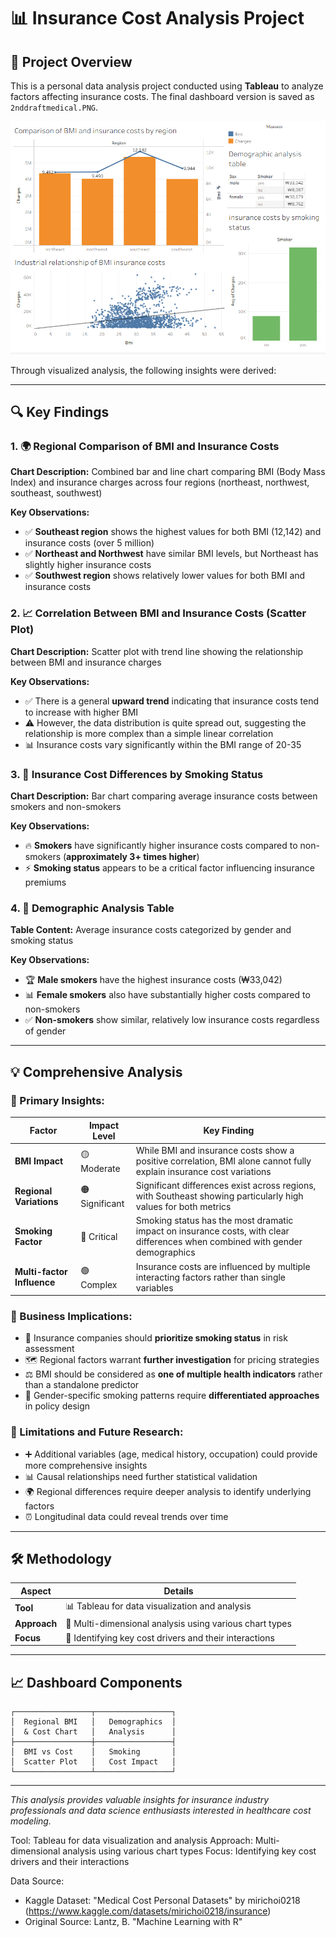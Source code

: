 # 📊 Insurance Cost Analysis Project

## 🎯 Project Overview
This is a personal data analysis project conducted using **Tableau** to analyze factors affecting insurance costs. The final dashboard version is saved as `2nddraftmedical.PNG`. 

![Insurance Cost Analysis Dashboard](2nddraftmedical.PNG)

Through visualized analysis, the following insights were derived:

---

## 🔍 Key Findings

### 1. 🌍 Regional Comparison of BMI and Insurance Costs
**Chart Description:** Combined bar and line chart comparing BMI (Body Mass Index) and insurance charges across four regions (northeast, northwest, southeast, southwest)

**Key Observations:**
- ✅ **Southeast region** shows the highest values for both BMI (12,142) and insurance costs (over 5 million)
- ✅ **Northeast and Northwest** have similar BMI levels, but Northeast has slightly higher insurance costs
- ✅ **Southwest region** shows relatively lower values for both BMI and insurance costs

### 2. 📈 Correlation Between BMI and Insurance Costs (Scatter Plot)
**Chart Description:** Scatter plot with trend line showing the relationship between BMI and insurance charges

**Key Observations:**
- ✅ There is a general **upward trend** indicating that insurance costs tend to increase with higher BMI
- ⚠️ However, the data distribution is quite spread out, suggesting the relationship is more complex than a simple linear correlation
- 📊 Insurance costs vary significantly within the BMI range of 20-35

### 3. 🚬 Insurance Cost Differences by Smoking Status
**Chart Description:** Bar chart comparing average insurance costs between smokers and non-smokers

**Key Observations:**
- 🔥 **Smokers** have significantly higher insurance costs compared to non-smokers (**approximately 3+ times higher**)
- ⚡ **Smoking status** appears to be a critical factor influencing insurance premiums

### 4. 👥 Demographic Analysis Table
**Table Content:** Average insurance costs categorized by gender and smoking status

**Key Observations:**
- 🏆 **Male smokers** have the highest insurance costs (₩33,042)
- 📊 **Female smokers** also have substantially higher costs compared to non-smokers
- ✅ **Non-smokers** show similar, relatively low insurance costs regardless of gender

---

## 💡 Comprehensive Analysis

### 🎯 Primary Insights:

| Factor | Impact Level | Key Finding |
|--------|-------------|-------------|
| **BMI Impact** | 🟡 Moderate | While BMI and insurance costs show a positive correlation, BMI alone cannot fully explain insurance cost variations |
| **Regional Variations** | 🟠 Significant | Significant differences exist across regions, with Southeast showing particularly high values for both metrics |
| **Smoking Factor** | 🔴 Critical | Smoking status has the most dramatic impact on insurance costs, with clear differences when combined with gender demographics |
| **Multi-factor Influence** | 🟢 Complex | Insurance costs are influenced by multiple interacting factors rather than single variables |

### 🏢 Business Implications:
- 🎯 Insurance companies should **prioritize smoking status** in risk assessment
- 🗺️ Regional factors warrant **further investigation** for pricing strategies
- ⚖️ BMI should be considered as **one of multiple health indicators** rather than a standalone predictor
- 👫 Gender-specific smoking patterns require **differentiated approaches** in policy design

### 🔬 Limitations and Future Research:
- ➕ Additional variables (age, medical history, occupation) could provide more comprehensive insights
- 📊 Causal relationships need further statistical validation
- 🌍 Regional differences require deeper analysis to identify underlying factors
- ⏰ Longitudinal data could reveal trends over time

---

## 🛠️ Methodology

| Aspect | Details |
|--------|---------|
| **Tool** | 📊 Tableau for data visualization and analysis |
| **Approach** | 🔄 Multi-dimensional analysis using various chart types |
| **Focus** | 🎯 Identifying key cost drivers and their interactions |

---

## 📈 Dashboard Components

```
┌─────────────────┬─────────────────┐
│  Regional BMI   │   Demographics  │
│  & Cost Chart   │   Analysis      │
├─────────────────┼─────────────────┤
│  BMI vs Cost    │   Smoking       │
│  Scatter Plot   │   Cost Impact   │
└─────────────────┴─────────────────┘
```

---

*This analysis provides valuable insights for insurance industry professionals and data science enthusiasts interested in healthcare cost modeling.*

Tool: Tableau for data visualization and analysis
Approach: Multi-dimensional analysis using various chart types
Focus: Identifying key cost drivers and their interactions

Data Source: 
- Kaggle Dataset: "Medical Cost Personal Datasets" by mirichoi0218 
  (https://www.kaggle.com/datasets/mirichoi0218/insurance)
- Original Source: Lantz, B. "Machine Learning with R"
